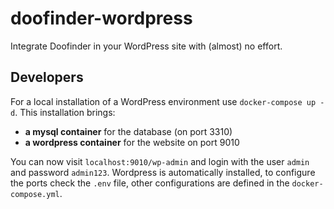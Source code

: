 # doofinder-wordpress
Integrate Doofinder in your WordPress site with (almost) no effort.

## Developers

For a local installation of a WordPress environment use `docker-compose up -d`. 
This installation brings: 

- **a mysql container** for the database (on port 3310)
- **a wordpress container** for the website on port 9010

You can now visit `localhost:9010/wp-admin` and login with the user `admin` and password `admin123`.
Wordpress is automatically installed, to configure the ports check the `.env` file, other configurations are defined in the `docker-compose.yml`.
